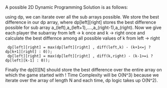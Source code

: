 A possible 2D Dynamic Programming Solution is as follows:



using dp, we can itarate over all the sub arrays possible.
We store the best difference in our dp array, where dp[left][right] stores the best difference possible for sub array a_(left),a_(left+1),....,a_(right-1),a_(right).
Now we give each player the subarray from left -> k once and k -> right once and calculate the best differnce among all possible values of k from left -> right
```
 dp[left][right] = max(dp[left][right] , diff(left,k) - (k+1<=j ? dp[k+1][right] : 0));
 dp[left][right] = max(dp[left][right] , diff(k,right) - (k-1>=i ? dp[left][k-1] : 0));
```
Finally the dp[0][N] should store the best difference over the entire array on which the game started with !
Time Complexity will be O(N^3)
because we iterate over the array of length N and each time, dp logic takes up O(N^2).
